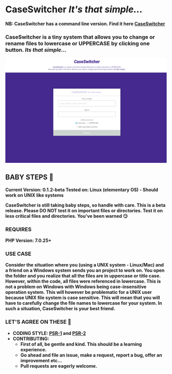 # CaseSwitcher _It's that simple..._



<b>NB: CaseSwitcher has a command line version. Find it here [CaseSwitcher](https://github.com/yeboahnanaosei/cli-caseswitcher)

### CaseSwitcher is a tiny system that allows you to change or rename files to lowercase or UPPERCASE by clicking one button. _Its that simple..._

![Home Screen](./screenshots/1.png)

## BABY STEPS :baby:
**Current Version:** 0.1.2-beta
**Tested on:** Linux (elementary OS) - Should work on UNIX like systems

**CaseSwitcher** is still taking baby steps, so handle with care. This is a beta release. Please **DO NOT** test it on important files or directories. Test it on less critical files and directories.
**You've been warned** :smirk:

### REQUIRES
PHP Version: 7.0.25+

### USE CASE
Consider the situation where you (using a UNIX system - Linux/Mac) and a friend on a Windows system sends you an project to work on. You open the folder and you realize that all the files are in uppercase or title case. However, within the code, all files were referenced in lowercase. This is not a problem on Windows with Windows being case-insensitive operation system. This will however be problematic for a UNIX user because UNIX file system is case sensitive. This will mean that you will have to carefully change the file names to lowercase for your system. In such a situation, **CaseSwitcher** is your best friend.

### LET'S AGREE ON THESE :punch:
- **CODING STYLE:** [PSR-1](https://www.php-fig.org/psr/psr-1/) and [PSR-2](https://www.php-fig.org/psr/psr-2/)
- **CONTRIBUTING:**
    - First of all, be gentle and kind. This should be a learning experience.
    - Go ahead and file an issue, make a request, report a bug, offer an improvement etc...
    - Pull requests are eagerly welcome.

